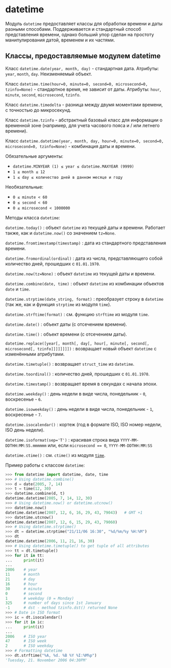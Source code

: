# datetime

Модуль `datetime` предоставляет классы для обработки времени и даты разными способами. Поддерживается и стандартный способ представления времени, однако больший упор сделан на простоту манипулирования датой, временем и их частями.

## Классы, предоставляемые модулем datetime

Класс `datetime.date(year, month, day)` - стандартная дата. Атрибуты: `year`, `month`, `day`. Неизменяемый объект.

Класс `datetime.time(hour=0, minute=0, second=0, microsecond=0, tzinfo=None)` - стандартное время, не зависит от даты. Атрибуты: `hour`, `minute`, `second`, `microsecond`, `tzinfo`.

Класс `datetime.timedelta` - разница между двумя моментами времени, с точностью до микросекунд.

Класс `datetime.tzinfo` - абстрактный базовый класс для информации о временной зоне (например, для учета часового пояса и / или летнего времени).

Класс `datetime.datetime(year, month, day, hour=0, minute=0, second=0, microsecond=0, tzinfo=None)` - комбинация даты и времени.

Обязательные аргументы:

- `datetime.MINYEAR (1) ≤ year ≤ datetime.MAXYEAR (9999)`
- `1 ≤ month ≤ 12`
- `1 ≤ day ≤ количество дней в данном месяце и году`

Необязательные:

- `0 ≤ minute < 60`
- `0 ≤ second < 60`
- `0 ≤ microsecond < 1000000`

Методы класса `datetime`:

`datetime.today()`
: объект `datetime` из текущей даты и времени. Работает также, как и `datetime.now()` со значением `tz=None`.

`datetime.fromtimestamp(timestamp)`
: дата из стандартного представления времени.

`datetime.fromordinal(ordinal)`
: дата из числа, представляющего собой количество дней, прошедших с `01.01.1970`.

`datetime.now(tz=None)`
: объект `datetime` из текущей даты и времени.

`datetime.combine(date, time)`
: объект `datetime` из комбинации объектов `date` и `time`.

`datetime.strptime(date_string, format)`
: преобразует строку в `datetime` (так же, как и функция `strptime` из модуля `time`).

`datetime.strftime(format)`
: см. функцию `strftime` из модуля `time`.

`datetime.date()`
: объект даты (с отсечением времени).

`datetime.time()`
: объект времени (с отсечением даты).

`datetime.replace([year[, month[, day[, hour[, minute[, second[, microsecond[, tzinfo]]]]]]]])`
: возвращает новый объект `datetime` с изменёнными атрибутами.

`datetime.timetuple()`
: возвращает `struct_time` из `datetime`.

`datetime.toordinal()`
: количество дней, прошедших с `01.01.1970`.

`datetime.timestamp()`
: возвращает время в секундах с начала эпохи.

`datetime.weekday()`
: день недели в виде числа, понедельник - `0`, воскресенье - `6`.

`datetime.isoweekday()`
: день недели в виде числа, понедельник - `1`, воскресенье - `7`.

`datetime.isocalendar()`
: кортеж (год в формате ISO, ISO номер недели, ISO день недели).

`datetime.isoformat(sep='T')`
: красивая строка вида `YYYY-MM-DDTHH:MM:SS.mmmmmm` или, если `microsecond == 0`, `YYYY-MM-DDTHH:MM:SS`

`datetime.ctime()`
: см. `ctime()` из модуля [`time`](time.md).

Пример работы с классом `datetime`:

```python
>>> from datetime import datetime, date, time
>>> # Using datetime.combine()
>>> d = date(2005, 7, 14)
>>> t = time(12, 30)
>>> datetime.combine(d, t)
datetime.datetime(2005, 7, 14, 12, 30)
>>> # Using datetime.now() or datetime.utcnow()
>>> datetime.now()
datetime.datetime(2007, 12, 6, 16, 29, 43, 79043)   # GMT +1
>>> datetime.utcnow()
datetime.datetime(2007, 12, 6, 15, 29, 43, 79060)
>>> # Using datetime.strptime()
>>> dt = datetime.strptime("21/11/06 16:30", "%d/%m/%y %H:%M")
>>> dt
datetime.datetime(2006, 11, 21, 16, 30)
>>> # Using datetime.timetuple() to get tuple of all attributes
>>> tt = dt.timetuple()
>>> for it in tt:
...     print(it)
...
2006    # year
11      # month
21      # day
16      # hour
30      # minute
0       # second
1       # weekday (0 = Monday)
325     # number of days since 1st January
-1      # dst - method tzinfo.dst() returned None
>>> # Date in ISO format
>>> ic = dt.isocalendar()
>>> for it in ic:
...     print(it)
...
2006    # ISO year
47      # ISO week
2       # ISO weekday
>>> # Formatting datetime
>>> dt.strftime("%A, %d. %B %Y %I:%M%p")
'Tuesday, 21. November 2006 04:30PM'
```
